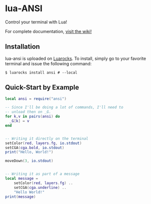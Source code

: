 
# lua-ANSI

Control your terminal with Lua!

For complete documentation, [visit the wiki!](doc-md/home.md)

## Installation

lua-ansi is uploaded on [Luarocks](https://luarocks.org). To install, simply go
to your favorite terminal and issue the following command:

```shell
$ luarocks install ansi # --local
```

## Quick-Start by Example

```lua
local ansi = require("ansi")

-- Since I'll be doing a lot of commands, I'll need to
-- unload then on _G.
for k,v in pairs(ansi) do
  _G[k] = v
end


-- Writing it directly on the terminal
setColor(red, layers.fg, io.stdout)
setCGA(cga.bold, io.stdout)
print("Hello, World!")

moveDown(3, io.stdout)


-- Writing it as part of a message
local message =
    setColor(red, layers.fg) ..
    setCGA(cga.underline) ..
    "Hello World!"
print(message)
```

